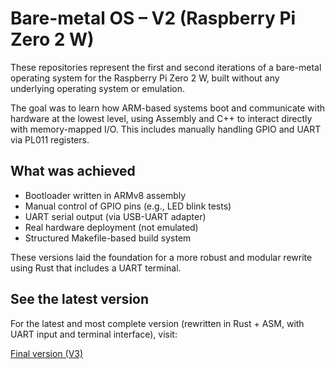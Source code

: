 # Bare-metal OS – V2 (Raspberry Pi Zero 2 W)

These repositories represent the first and second iterations of a bare-metal operating system for the Raspberry Pi Zero 2 W, built without any underlying operating system or emulation.

The goal was to learn how ARM-based systems boot and communicate with hardware at the lowest level, using Assembly and C++ to interact directly with memory-mapped I/O. This includes manually handling GPIO and UART via PL011 registers.

## What was achieved

- Bootloader written in ARMv8 assembly
- Manual control of GPIO pins (e.g., LED blink tests)
- UART serial output (via USB-UART adapter)
- Real hardware deployment (not emulated)
- Structured Makefile-based build system

These versions laid the foundation for a more robust and modular rewrite using Rust that includes a UART terminal.

## See the latest version

For the latest and most complete version (rewritten in Rust + ASM, with UART input and terminal interface), visit:

[Final version (V3)](https://github.com/UNIX-73/baremetal_v3)
